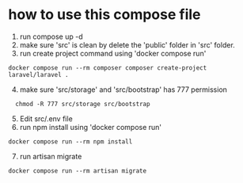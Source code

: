 # how to use this compose file
1. run compose up -d
2. make sure 'src' is clean by delete the 'public' folder in 'src' folder.
3. run create project command using 'docker compose run'
```
docker compose run --rm composer composer create-project laravel/laravel .
```
4. make sure 'src/storage' and 'src/bootstrap' has 777 permission
```
  chmod -R 777 src/storage src/bootstrap
```
5. Edit src/.env file
6. run npm install using 'docker compose run'
```
docker compose run --rm npm install
```
7. run artisan migrate
```
docker compose run --rm artisan migrate
```
